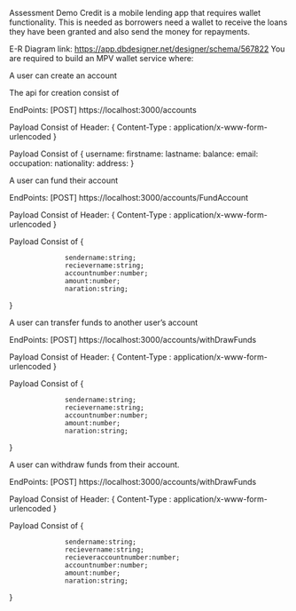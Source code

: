 Assessment
Demo Credit is a mobile lending app that requires wallet functionality. This is needed as borrowers need a wallet to receive the loans they have been granted and also send the money for repayments.

E-R Diagram link: https://app.dbdesigner.net/designer/schema/567822
You are required to build an MPV wallet service where:

A user can create an account

The api for creation consist of

EndPoints: [POST] https://localhost:3000/accounts

Payload Consist of
Header: {
Content-Type : application/x-www-form-urlencoded
}

Payload Consist of
{
username:
firstname:
lastname:
balance:
email:
occupation:
nationality:
address:
}

A user can fund their account

EndPoints: [POST] https://localhost:3000/accounts/FundAccount

Payload Consist of
Header: {
Content-Type : application/x-www-form-urlencoded
}

Payload Consist of
{

                  sendername:string;
                  recievername:string;
                  accountnumber:number;
                  amount:number;
                  naration:string;

}

A user can transfer funds to another user’s account

EndPoints: [POST] https://localhost:3000/accounts/withDrawFunds

Payload Consist of
Header: {
Content-Type : application/x-www-form-urlencoded
}

Payload Consist of
{

                  sendername:string;
                  recievername:string;
                  accountnumber:number;
                  amount:number;
                  naration:string;

}

A user can withdraw funds from their account.

EndPoints: [POST] https://localhost:3000/accounts/withDrawFunds

Payload Consist of
Header: {
Content-Type : application/x-www-form-urlencoded
}

Payload Consist of
{

                  sendername:string;
                  recievername:string;
                  recieveraccountnumber:number;
                  accountnumber:number;
                  amount:number;
                  naration:string;

}
